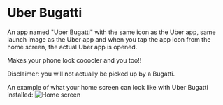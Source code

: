 # Uber Bugatti

An app named "Uber Bugatti" with the same icon as the Uber app, same launch image as the Uber app and when you tap the app icon from the home screen, the actual Uber app is opened.

Makes your phone look cooooler and you too!!

Disclaimer: you will not actually be picked up by a Bugatti.

An example of what your home screen can look like with Uber Bugatti installed:
![Home screen](../example.png)